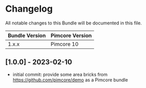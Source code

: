 # Changelog

All notable changes to this Bundle will be documented in this file.

| **Bundle Version** | **Pimcore Version** |
|--------------------|---------------------|
| 1.x.x              | Pimcore 10          |

## [1.0.0] - 2023-02-10

- initial commit: provide some area bricks from https://github.com/pimcore/demo as a Pimcore bundle